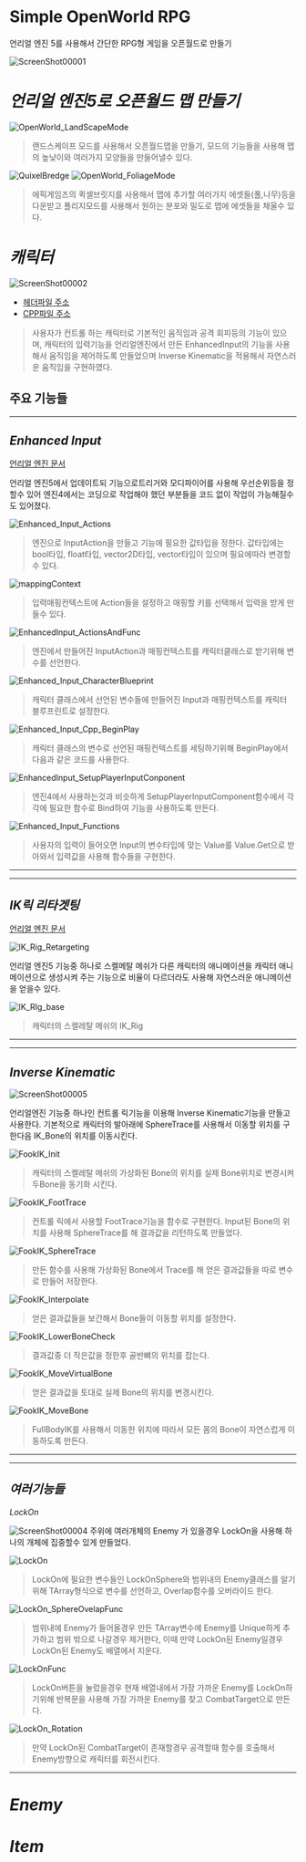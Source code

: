 # Simple OpenWorld RPG

언리얼 엔진 5를 사용해서 간단한 RPG형 게임을 오픈월드로 만들기


![ScreenShot00001](https://github.com/moad6127/Unreal_MultiPlayShooter/assets/101626318/a9ef161a-4a62-4b76-9962-cb4db7ee02ca)


# *언리얼 엔진5로 오픈월드 맵 만들기*

![OpenWorld_LandScapeMode](https://github.com/moad6127/Unreal_MultiPlayShooter/assets/101626318/584b3957-dc5b-4f75-b45c-a53c7d1df266)
> 랜드스케이프 모드를 사용해서 오픈월드맵을 만들기, 모드의 기능들을 사용해 맵의 높낮이와 여러가지 모양들을 만들어낼수 있다.


![QuixelBredge](https://github.com/moad6127/Unreal_MultiPlayShooter/assets/101626318/e3950726-8b74-41ce-b0c6-c90e02824054)
![OpenWorld_FoliageMode](https://github.com/moad6127/Unreal_MultiPlayShooter/assets/101626318/2b8e89c5-9902-4c17-aa4f-d80ccd1e8f80)
>에픽게임즈의 퀵셀브릿지를 사용해서 맵에 추가할 여러가지 에셋들(풀,나무)등을 다운받고 폴리지모드를 사용해서 원하는 분포와 밀도로 맵에 에셋들을 채울수 있다.




# *캐릭터*

![ScreenShot00002](https://github.com/moad6127/Unreal_MultiPlayShooter/assets/101626318/0190bbbe-ef6f-47a8-ba6c-cabcb8c67bfb)


- [헤더파일 주소](https://github.com/moad6127/Unreal_OpenWorldRPG/blob/master/Source/Slash/Public/Character/SlashCharacter.h)
- [CPP파일 주소](https://github.com/moad6127/Unreal_OpenWorldRPG/blob/master/Source/Slash/Private/Character/SlashCharacter.cpp)

> 사용자가 컨트롤 하는 캐릭터로 기본적인 움직임과 공격 회피등의 기능이 있으며, 캐릭터의 입력기능을 언리얼엔진에서 만든 EnhancedInput의 기능을 사용해서 움직임을 제어하도록 만들었으며 Inverse Kinematic을 적용해서 자연스러운 움직임을 구현하였다.

## **주요 기능들**
----------------------------------------------------------------------------
## ***Enhanced Input***

[언리얼 엔진 문서](https://docs.unrealengine.com/5.0/ko/enhanced-input-in-unreal-engine/)

언리얼 엔진5에서 업데이트되 기능으로트리거와 모디파이어를 사용해 우선순위등을 정할수 있어 엔진4에서는  코딩으로 작업해야 했던 부분들을 코드 없이 작업이 가능해질수도 있어졌다.

![Enhanced_Input_Actions](https://github.com/moad6127/Unreal_OpenWorldRPG/assets/101626318/05c5b9b3-6e1b-456a-ac0e-0edd840dc255)
> 엔진으로 InputAction을 만들고 기능에 필요한 값타입을 정한다.
> 값타입에는 bool타입, float타입, vector2D타입, vector타입이 있으며 필요에따라 변경할수 있다.

![mappingContext](https://github.com/moad6127/Unreal_OpenWorldRPG/assets/101626318/241dd8f0-fd55-4c82-98c1-a39e60664405)
>입력매핑컨텍스트에 Action들을 설정하고 매핑할 키를 선택해서 입력을 받게 만들수 있다.

![EnhancedInput_ActionsAndFunc](https://github.com/moad6127/Unreal_OpenWorldRPG/assets/101626318/c4652e8d-c66c-41ee-89cc-8cf235c53a74)
>엔진에서 만들어진 InputAction과 매핑컨텍스트를 캐릭터클래스로 받기위해 변수를 선언한다.

![Enhanced_Input_CharacterBlueprint](https://github.com/moad6127/Unreal_OpenWorldRPG/assets/101626318/bcec9609-c0c5-4938-82ae-6d5faa90bc78)
> 캐릭터 클래스에서 선언된 변수들에 만들어진 Input과 매핑컨텍스트를 캐릭터 블루프린트로 설정한다.

![Enhanced_Input_Cpp_BeginPlay](https://github.com/moad6127/Unreal_OpenWorldRPG/assets/101626318/7d5c39ba-1083-4104-b3aa-819e7fba2324)
> 캐릭터 클래스의 변수로 선언된 매핑컨텍스트를 세팅하기위해 BeginPlay에서 다음과 같은 코드를 사용한다.
>
![EnhancedInput_SetupPlayerInputConponent](https://github.com/moad6127/Unreal_OpenWorldRPG/assets/101626318/1523bb9a-0886-4925-8de4-c4a9a432cf85)
>엔진4에서 사용하는것과 비슷하게 SetupPlayerInputComponent함수에서 각각에 필요한 함수로 Bind하여 기능을 사용하도록 만든다.


![Enhanced_Input_Functions](https://github.com/moad6127/Unreal_OpenWorldRPG/assets/101626318/767612b3-6048-4b6f-96d0-00b397a747d2)
> 사용자의 입력이 들어오면 Input의 변수타입에 맞는 Value를 Value.Get으로 받아와서 입력값을 사용해 함수들을 구현한다.




---------------------------------------------------------------------------


----------------------------------------------------------------------------
## ***IK릭 리타겟팅***
[언리얼 엔진 문서](https://docs.unrealengine.com/5.2/ko/ik-rig-animation-retargeting-in-unreal-engine/)

![IK_Rig_Retargeting](https://github.com/moad6127/Unreal_OpenWorldRPG/assets/101626318/621b5c8f-bd53-406c-9936-acde4b077f67)

언리얼 엔진5 기능중 하나로 스켈메탈 메쉬가 다른 캐릭터의 애니메이션을 캐릭터 애니메이션으로 생성시켜 주는 기능으로 비율이 다르더라도 사용해 자연스러운 애니메이션을 얻을수 있다.

![IK_RIg_base](https://github.com/moad6127/Unreal_OpenWorldRPG/assets/101626318/64b3a0e9-e5c9-425e-aef2-c935a54a19b1)
>캐릭터의 스켈레탈 메쉬의 IK_Rig




---------------------------------------------------------------------------

----------------------------------------------------------------------------
## ***Inverse Kinematic***

![ScreenShot00005](https://github.com/moad6127/Unreal_OpenWorldRPG/assets/101626318/fcb723e1-bdcb-4c07-ad7f-ca5ddd068cf0)

언리얼엔진 기능중 하나인 컨트롤 릭기능을 이용해 Inverse Kinematic기능을 만들고 사용한다.
기본적으로 캐릭터의 발아래에 SphereTrace를 사용해서 이동할 위치를 구한다음 IK_Bone의 위치를 이동시킨다.

![FookIK_Init](https://github.com/moad6127/Unreal_OpenWorldRPG/assets/101626318/c90787b7-cafd-4ec4-979c-1593d90b5bc3)
> 캐릭터의 스켈레탈 메쉬의 가상화된 Bone의 위치를 실제 Bone위치로 변경시켜 두Bone을 동기화 시킨다.

![FookIK_FootTrace](https://github.com/moad6127/Unreal_OpenWorldRPG/assets/101626318/7168a95b-dd2c-4027-a58f-430c6f7e8e09)
> 컨트롤 릭에서 사용할 FootTrace기능을 함수로 구현한다. Input된 Bone의 위치를 사용해 SphereTrace를 해 결과값을 리턴하도록 만들었다.

![FookIK_SphereTrace](https://github.com/moad6127/Unreal_OpenWorldRPG/assets/101626318/26213d8d-59ef-48c1-b85d-da76a1c9268c)
> 만든 함수를 사용해 가상화된 Bone에서 Trace를 해 얻은 결과값들을 따로 변수로 만들어 저장한다.

![FookIK_Interpolate](https://github.com/moad6127/Unreal_OpenWorldRPG/assets/101626318/83de0f27-824a-4699-bc08-91c5c8dbf3d5)
>얻은 결과값들을 보간해서 Bone들이 이동할 위치를 설정한다.

![FookIK_LowerBoneCheck](https://github.com/moad6127/Unreal_OpenWorldRPG/assets/101626318/efa7a875-4609-4967-b9bb-c6ad3869cb78)
> 결과값중 더 작은값을 정한후 골반뼈의 위치를 잡는다.

![FookIK_MoveVirtualBone](https://github.com/moad6127/Unreal_OpenWorldRPG/assets/101626318/8e73a9e6-c8b5-405b-ab89-ca3614c40bb4)
> 얻은 결과값을 토대로 실제 Bone의 위치를 변경시킨다.

![FookIK_MoveBone](https://github.com/moad6127/Unreal_OpenWorldRPG/assets/101626318/21ffccf4-a0ec-414b-8de2-3a06f2ec92b1)
> FullBodyIK를 사용해서 이동한 위치에 따라서 모든 몸의 Bone이 자연스럽게 이동하도록 만든다.


---------------------------------------------------------------------------

----------------------------------------------------------------------------
## ***여러기능들***

*LockOn*

![ScreenShot00004](https://github.com/moad6127/Unreal_OpenWorldRPG/assets/101626318/be821015-5205-4bf6-94d3-b5ab941590a7)
주위에 여러개체의 Enemy 가 있을경우 LockOn을 사용해 하나의 개체에 집중할수 있게 만들었다.


![LockOn](https://github.com/moad6127/Unreal_OpenWorldRPG/assets/101626318/edd85046-c0b4-40d2-8b2a-123aa2c59051)
> LockOn에 필요한 변수들인 LockOnSphere와 범위내의 Enemy클래스를 알기위해 TArray형식으로 변수를 선언하고, Overlap함수를 오버라이드 한다.

![LockOn_SphereOvelapFunc](https://github.com/moad6127/Unreal_OpenWorldRPG/assets/101626318/14c80049-b09a-4416-8347-7da4191e107c)
> 범위내에 Enemy가 들어올경우 만든 TArray변수에 Enemy를 Unique하게 추가하고 범위 밖으로 나갈경우 제거한다, 이때 만약 LockOn된 Enemy일경우 LockOn된 Enemy도 배열에서 지운다.

![LockOnFunc](https://github.com/moad6127/Unreal_OpenWorldRPG/assets/101626318/ce33ed23-a85b-46d4-974b-d06b00113a73)
> LockOn버튼을 눌렀을경우 현재 배열내에서 가장 가까운 Enemy를 LockOn하기위해 반복문을 사용해 가장 가까운 Enemy를 찾고 CombatTarget으로 만든다.

![LockOn_Rotation](https://github.com/moad6127/Unreal_OpenWorldRPG/assets/101626318/f1517c2b-7761-49ee-8cf8-9a111c683922)
> 만약 LockOn된 CombatTarget이 존재할경우 공격할때 함수를 호출해서 Enemy방향으로 캐릭터를 회전시킨다.


---------------------------------------------------------------------------

# *Enemy*





# *Item*
